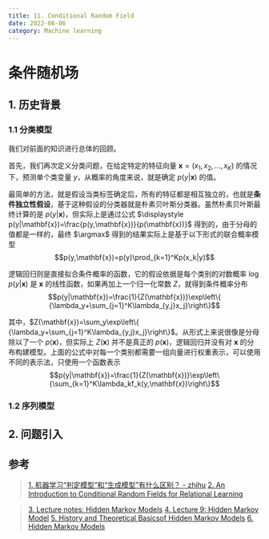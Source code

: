 ```yaml
---
title: 11. Conditional Random Field
date: 2022-06-06
category: Machine learning
---
```

<!--more-->
# 条件随机场
## 1. 历史背景
### 1.1 分类模型
我们对前面的知识进行总体的回顾。

首先，我们再次定义分类问题，在给定特定的特征向量 $\mathbf{x}=(x_1,x_2,\dots,x_K)$ 的情况下，预测单个类变量 $y$，从概率的角度来说，就是确定 $p(y|\mathbf{x})$ 的值。

最简单的方法，就是假设当类标签确定后，所有的特征都是相互独立的，也就是**条件独立性假设**，基于这种假设的分类器就是朴素贝叶斯分类器。虽然朴素贝叶斯最终计算的是 $p(y|\mathbf{x})$，但实际上是通过公式 $\displaystyle p(y|\mathbf{x})=\frac{p(y,\mathbf{x})}{p(\mathbf{x})}$ 得到的，由于分母的值都是一样的，最终 $\argmax$ 得到的结果实际上是基于以下形式的联合概率模型
$$p(y,\mathbf{x})=p(y)\prod_{k=1}^Kp(x_k|y)$$

逻辑回归则是直接拟合条件概率的函数，它的假设依据是每个类别的对数概率 $\log p(y|\mathbf{x})$ 是 $\mathbf{x}$ 的线性函数，如果再加上一个归一化常数 $Z$，就得到条件概率分布
$$p(y|\mathbf{x})=\frac{1}{Z(\mathbf{x})}\exp\left\{ {\lambda_y+\sum_{j=1}^K\lambda_{y,j}x_j}\right\}$$

其中，$Z(\mathbf{x})=\sum_y\exp\left\{ {\lambda_y+\sum_{j=1}^K\lambda_{y,j}x_j}\right\}$。从形式上来说很像是分母除以了一个 $p(\mathbf{x})$，但实际上 $Z(\mathbf{x})$ 并不是真正的 $p(\mathbf{x})$，逻辑回归并没有对 $\mathbf{x}$ 的分布构建模型。上面的公式中对每一个类别都需要一组向量进行权重表示，可以使用不同的表示法，只使用一个函数表示
$$p(y|\mathbf{x})=\frac{1}{Z(\mathbf{x})}\exp\left\{\sum_{k=1}^K\lambda_kf_k(y,\mathbf{x})\right\}$$
### 1.2 序列模型

## 2. 问题引入



## 参考
> [1. 机器学习“判定模型”和“生成模型”有什么区别？ - zhihu](https://www.zhihu.com/question/20446337/answer/2223156872)
> [2. An Introduction to Conditional Random Fields for Relational Learning](https://people.cs.umass.edu/~mccallum/papers/crf-tutorial.pdf)


> [3. Lecture notes: Hidden Markov Models](https://www.stats.ox.ac.uk/~caron/teaching/sb1b/lecturehmm.pdf)
> [4. Lecture 9: Hidden Markov Model](http://faculty.washington.edu/yenchic/18A_stat516/Lec9_HMM.pdf)
> [5. History and Theoretical Basicsof Hidden Markov Models](https://www.intechopen.com/chapters/15369)
> [6. Hidden Markov Models](https://web.stanford.edu/~jurafsky/slp3/A.pdf)